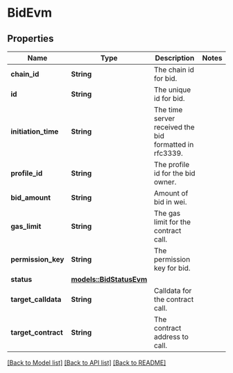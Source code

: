 # BidEvm

## Properties

| Name                | Type                                        | Description                                            | Notes |
| ------------------- | ------------------------------------------- | ------------------------------------------------------ | ----- |
| **chain_id**        | **String**                                  | The chain id for bid.                                  |
| **id**              | **String**                                  | The unique id for bid.                                 |
| **initiation_time** | **String**                                  | The time server received the bid formatted in rfc3339. |
| **profile_id**      | **String**                                  | The profile id for the bid owner.                      |
| **bid_amount**      | **String**                                  | Amount of bid in wei.                                  |
| **gas_limit**       | **String**                                  | The gas limit for the contract call.                   |
| **permission_key**  | **String**                                  | The permission key for bid.                            |
| **status**          | [**models::BidStatusEvm**](BidStatusEvm.md) |                                                        |
| **target_calldata** | **String**                                  | Calldata for the contract call.                        |
| **target_contract** | **String**                                  | The contract address to call.                          |

[[Back to Model list]](../README.md#documentation-for-models) [[Back to API list]](../README.md#documentation-for-api-endpoints) [[Back to README]](../README.md)
